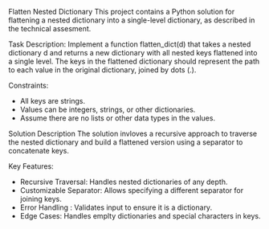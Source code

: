 Flatten Nested Dictionary
This project contains a Python solution for flattening a nested dictionary into a single-level dictionary, as described in the technical assesment.

Task Description: Implement a function flatten_dict(d) that takes a nested dictionary d and returns a new dictionary with all nested keys flattened into a single level. The keys in the flattened dictionary should represent the path to each value in the original dictionary, joined by dots (.).

Constraints:
- All keys are strings.
- Values can be integers, strings, or other dictionaries.
- Assume there are no lists or other data types in the values.

Solution Description
The solution invloves a recursive approach to traverse the nested dictionary and build a flattened version using a separator to concatenate keys.

Key Features:
- Recursive Traversal: Handles nested dictionaries of any depth.
- Customizable Separator: Allows specifying a different separator for joining keys.
- Error Handling : Validates input to ensure it is a dictionary.
- Edge Cases: Handles emplty dictionaries and special characters in keys.